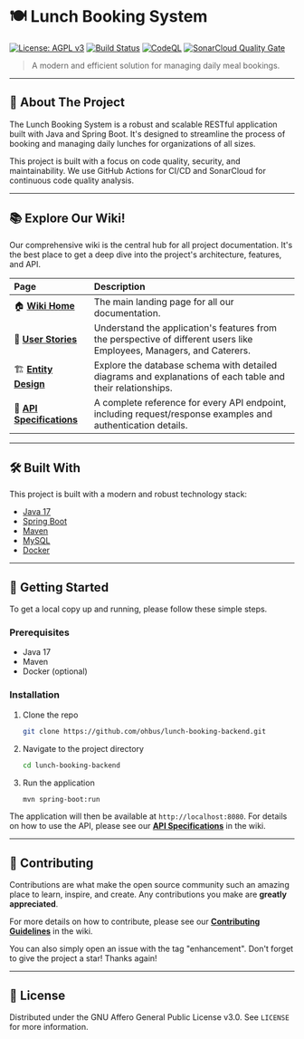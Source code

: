 
# 🍽️ Lunch Booking System

[![License: AGPL v3](https://img.shields.io/badge/License-AGPL%20v3-blue.svg)](https://www.gnu.org/licenses/agpl-3.0)
[![Build Status](https://github.com/ohbus/lunch-booking-backend/actions/workflows/lunch-booking-backend.yml/badge.svg)](https://github.com/ohbus/lunch-booking-backend/actions/workflows/lunch-booking-backend.yml)
[![CodeQL](https://github.com/ohbus/lunch-booking-backend/actions/workflows/codeql-analysis.yml/badge.svg)](https://github.com/ohbus/lunch-booking-backend/actions/workflows/codeql-analysis.yml)
[![SonarCloud Quality Gate](https://sonarcloud.io/api/project_badges/measure?project=ohbus_lunch-booking-backend&metric=alert_status)](https://sonarcloud.io/summary/new_code?id=ohbus_lunch-booking-backend)

> A modern and efficient solution for managing daily meal bookings.

---

## 🚀 About The Project

The Lunch Booking System is a robust and scalable RESTful application built with Java and Spring Boot. It's designed to streamline the process of booking and managing daily lunches for organizations of all sizes.

This project is built with a focus on code quality, security, and maintainability. We use GitHub Actions for CI/CD and SonarCloud for continuous code quality analysis.

---

## 📚 Explore Our Wiki!

Our comprehensive wiki is the central hub for all project documentation. It's the best place to get a deep dive into the project's architecture, features, and API.

| Page                                                                                             | Description                                                                                                     |
| :----------------------------------------------------------------------------------------------- | :-------------------------------------------------------------------------------------------------------------- |
| 🏠 **[Wiki Home](https://github.com/ohbus/lunch-booking-backend/wiki/Home)**                      | The main landing page for all our documentation.                                                                |
| 📖 **[User Stories](https://github.com/ohbus/lunch-booking-backend/wiki/User-Stories)**            | Understand the application's features from the perspective of different users like Employees, Managers, and Caterers. |
| 🏗️ **[Entity Design](https://github.com/ohbus/lunch-booking-backend/wiki/Entity-Design)**         | Explore the database schema with detailed diagrams and explanations of each table and their relationships.      |
| 🔌 **[API Specifications](https://github.com/ohbus/lunch-booking-backend/wiki/API-Specifications)** | A complete reference for every API endpoint, including request/response examples and authentication details.      |

---

## 🛠️ Built With

This project is built with a modern and robust technology stack:

*   [Java 17](https://www.oracle.com/java/technologies/javase/jdk17-archive-downloads.html)
*   [Spring Boot](https://spring.io/projects/spring-boot)
*   [Maven](https://maven.apache.org/)
*   [MySQL](https://www.mysql.com/)
*   [Docker](https://www.docker.com/)

---

## 🚀 Getting Started

To get a local copy up and running, please follow these simple steps.

### Prerequisites

*   Java 17
*   Maven
*   Docker (optional)

### Installation

1.  Clone the repo
    ```sh
    git clone https://github.com/ohbus/lunch-booking-backend.git
    ```
2.  Navigate to the project directory
    ```sh
    cd lunch-booking-backend
    ```
3.  Run the application
    ```sh
    mvn spring-boot:run
    ```

The application will then be available at `http://localhost:8080`. For details on how to use the API, please see our **[API Specifications](https://github.com/ohbus/lunch-booking-backend/wiki/API-Specifications)** in the wiki.

---

## 🙌 Contributing

Contributions are what make the open source community such an amazing place to learn, inspire, and create. Any contributions you make are **greatly appreciated**.

For more details on how to contribute, please see our **[Contributing Guidelines](https://github.com/ohbus/lunch-booking-backend/wiki/Contributing)** in the wiki.

You can also simply open an issue with the tag "enhancement".
Don't forget to give the project a star! Thanks again!

---

## 📜 License

Distributed under the GNU Affero General Public License v3.0. See `LICENSE` for more information.
